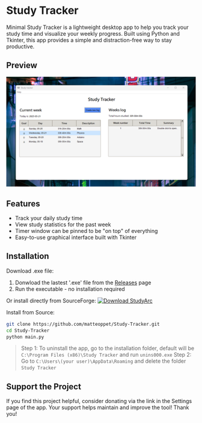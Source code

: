 # Study Tracker

Minimal Study Tracker is a lightweight desktop app to help you track your study time and visualize your weekly progress. Built using Python and Tkinter, this app provides a simple and distraction-free way to stay productive.

## Preview
![App Screenshot](assets/preview_v1_1.png)

## Features
- Track your daily study time
- View study statistics for the past week
- Timer window can be pinned to be "on top" of everything
- Easy-to-use graphical interface built with Tkinter

## Installation
Download .exe file:
1. Donwload the lastest '.exe' file from the [Releases](https://github.com/matteoppet/Study-Tracker/releases) page
2. Run the executable - no installation required

Or install directly from SourceForge:
[![Download StudyArc](https://a.fsdn.com/con/app/sf-download-button)](https://sourceforge.net/projects/studyarc/files/latest/download)

Install from Source:
```bash
git clone https://github.com/matteoppet/Study-Tracker.git
cd Study-Tracker
python main.py
```

> Step 1: To uninstall the app, go to the installation folder, default will be `C:\Program Files (x86)\Study Tracker` and run `unins000.exe`
> Step 2: Go to `C:\Users\(your user)\AppData\Roaming` and delete the folder `Study Tracker`

## Support the Project
If you find this project helpful, consider donating via the link in the Settings page of the app. Your support helps maintain and improve the tool! Thank you!